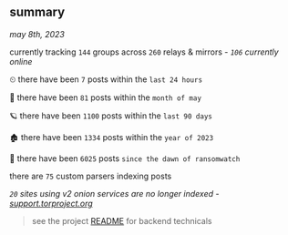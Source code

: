
## summary
_may 8th, 2023_

currently tracking `144` groups across `260` relays & mirrors - _`106` currently online_

⏲ there have been `7` posts within the `last 24 hours`

🦈 there have been `81` posts within the `month of may`

🪐 there have been `1100` posts within the `last 90 days`

🏚 there have been `1334` posts within the `year of 2023`

🦕 there have been `6025` posts `since the dawn of ransomwatch`

there are `75` custom parsers indexing posts

_`20` sites using v2 onion services are no longer indexed - [support.torproject.org](https://support.torproject.org/onionservices/v2-deprecation/)_

> see the project [README](https://github.com/joshhighet/ransomwatch#ransomwatch--) for backend technicals
